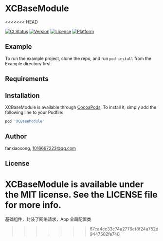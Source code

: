 # XCBaseModule
<<<<<<< HEAD

[![CI Status](http://img.shields.io/travis/fanxiaocong/XCBaseModule.svg?style=flat)](https://travis-ci.org/fanxiaocong/XCBaseModule)
[![Version](https://img.shields.io/cocoapods/v/XCBaseModule.svg?style=flat)](http://cocoapods.org/pods/XCBaseModule)
[![License](https://img.shields.io/cocoapods/l/XCBaseModule.svg?style=flat)](http://cocoapods.org/pods/XCBaseModule)
[![Platform](https://img.shields.io/cocoapods/p/XCBaseModule.svg?style=flat)](http://cocoapods.org/pods/XCBaseModule)

## Example

To run the example project, clone the repo, and run `pod install` from the Example directory first.

## Requirements

## Installation

XCBaseModule is available through [CocoaPods](http://cocoapods.org). To install
it, simply add the following line to your Podfile:

```ruby
pod 'XCBaseModule'
```

## Author

fanxiaocong, 1016697223@qq.com

## License

XCBaseModule is available under the MIT license. See the LICENSE file for more info.
=======
基础组件，封装了网络请求，App 全局配置类
>>>>>>> 67ca4ec33c74a2776ef8f24a752d9447502fe748

